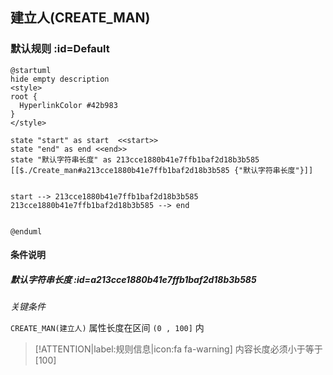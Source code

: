 ## 建立人(CREATE_MAN) <!-- {docsify-ignore-all} -->

   

### 默认规则 :id=Default

```plantuml
@startuml
hide empty description
<style>
root {
  HyperlinkColor #42b983
}
</style>

state "start" as start  <<start>>
state "end" as end <<end>>
state "默认字符串长度" as 213cce1880b41e7ffb1baf2d18b3b585 [[$./Create_man#a213cce1880b41e7ffb1baf2d18b3b585 {"默认字符串长度"}]]


start --> 213cce1880b41e7ffb1baf2d18b3b585 
213cce1880b41e7ffb1baf2d18b3b585 --> end 


@enduml
```

#### 条件说明

##### 默认字符串长度 :id=a213cce1880b41e7ffb1baf2d18b3b585


*关键条件*


`CREATE_MAN(建立人)` 属性长度在区间 `(0 , 100]` 内

> [!ATTENTION|label:规则信息|icon:fa fa-warning]
> 内容长度必须小于等于[100]







